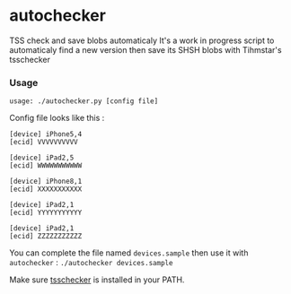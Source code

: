 # autochecker
TSS check and save blobs automaticaly 
It's a work in progress script to automaticaly find a new version then save its SHSH blobs with Tihmstar's tsschecker

### Usage
`usage: ./autochecker.py [config file]`

Config file looks like this :
```
[device] iPhone5,4
[ecid] VVVVVVVVVV

[device] iPad2,5
[ecid] WWWWWWWWWWW

[device] iPhone8,1
[ecid] XXXXXXXXXXX

[device] iPad2,1
[ecid] YYYYYYYYYYY

[device] iPad2,1
[ecid] ZZZZZZZZZZZ

```

You can complete the file named `devices.sample` then use it with `autochecker` :
`./autochecker devices.sample`

Make sure [tsschecker](https://github.com/tihmstar/tsschecker) is installed in your PATH.